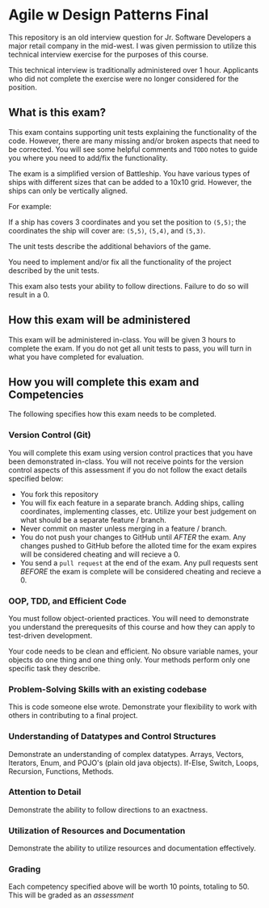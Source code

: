 # Agile w Design Patterns Final
This repository  is an old interview question for Jr. Software Developers a major retail company in the mid-west. I was given permission to utilize this technical interview exercise for the purposes of this course.

This technical interview is traditionally administered over 1 hour. Applicants who did not complete the exercise were no longer considered for the position.

## What is this exam?
This exam contains supporting unit tests explaining the functionality of the code. However, there are many missing and/or broken aspects that need to be corrected. You will see some helpful comments and `TODO` notes to guide you where you need to add/fix the functionality.

The exam is a simplified version of Battleship. You have various types of ships with different sizes that can be added to a 10x10 grid. However, the ships can only be vertically aligned.

For example:

If a ship has covers 3 coordinates and you set the position to `(5,5)`; the coordinates the ship will cover are: `(5,5)`, `(5,4)`, and `(5,3)`. 

The unit tests describe the additional behaviors of the game.

You need to implement and/or fix all the functionality of the project described by the unit tests.

This exam also tests your ability to follow directions. Failure to do so will result in a 0.

## How this exam will be administered
This exam will be administered in-class. You will be given 3 hours to complete the exam. If you do not get all unit tests to pass, you will turn in what you have completed for evaluation.

## How you will complete this exam and Competencies
The following specifies how this exam needs to be completed.

### Version Control (Git)
You will complete this exam using version control practices that you have been demonstrated in-class. You will not receive points for the version control aspects of this assessment if you do not follow the exact details specified below:


- You fork this repository
- You will fix each feature in a separate branch. Adding ships, calling coordinates, implementing classes, etc. Utilize your best judgement on what should be a separate feature / branch.
- Never commit on master unless merging in a feature / branch.
- You do not push your changes to GitHub until *AFTER* the exam. Any changes pushed to GitHub before the alloted time for the exam expires will be considered cheating and will recieve a 0.
- You send a `pull request` at the end of the exam. Any pull requests sent *BEFORE* the exam is complete will be considered cheating and recieve a 0.

### OOP, TDD, and Efficient Code
You must follow object-oriented practices. You will need to demonstrate you understand the prerequesits of this course and how they can apply to test-driven development.

Your code needs to be clean and efficient. No obsure variable names, your objects do one thing and one thing only. Your methods perform only one specific task they describe.

### Problem-Solving Skills with an existing codebase
This is code someone else wrote. Demonstrate your flexibility to work with others in contributing to a final project.


### Understanding of Datatypes and Control Structures
Demonstrate an understanding of complex datatypes. Arrays, Vectors, Iterators, Enum, and POJO's (plain old java objects). If-Else, Switch, Loops, Recursion, Functions, Methods.

### Attention to Detail
Demonstrate the ability to follow directions to an exactness. 

### Utilization of Resources and Documentation
Demonstrate the ability to utilize resources and documentation effectively.

### Grading

Each competency specified above will be worth 10 points, totaling to 50. This will be graded as an *assessment* 



